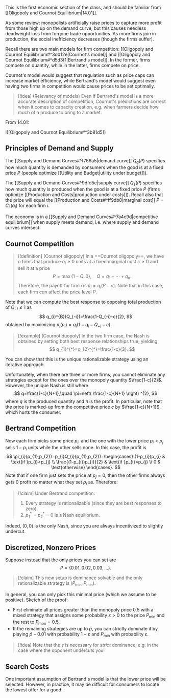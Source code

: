 This is the first economic section of the class, and should be familiar from [[Oligopoly and Cournot Equilibrium|14.01]]. 

As some review: monopolists artificially raise prices to capture more profit from those high up on the demand curve, but this causes needless deadweight loss from forgone trade opportunities. As more firms join in production, the social inefficiency decreases (though the firms suffer).

Recall there are two main models for firm competition: [[Oligopoly and Cournot Equilibrium#^3d012e|Cournot's model]] and [[Oligopoly and Cournot Equilibrium#^d5d3f1|Bertrand's model]]. In the former, firms compete on quantity, while in the latter, firms compete on price.

Cournot's model would suggest that regulation such as price caps can increase market efficiency, while Bertrand's model would suggest even having two firms in competition would cause prices to be set optimally. 

> [!idea] (Relevancy of models)
> Even if Bertrand's model is a more accurate description of competition, Cournot's predictions are correct when it comes to capacity creation, e.g. when farmers decide how much of a produce to bring to a market.

From 14.01:

![[Oligopoly and Cournot Equilibrium#^3b81d5]]

## Principles of Demand and Supply

The [[Supply and Demand Curves#^f766a5|demand curve]] $Q_{d}(P)$ specifies how much quantity is demanded by consumers when the good is at a fixed price $P$ (people optimize [[Utility and Budget|utility under budget]]).

The [[Supply and Demand Curves#^9dfd5e|supply curve]] $Q_{s}(P)$ specifies how much quantity is produced when the good is at a fixed price $P$ (firms optimize [[Production and Costs|production under costs]]). Recall also that the price will equal the [[Production and Costs#^ff9db8|marginal cost]] $P=C_{i}'(q_{i})$ for each firm $i$.

The economy is in a [[Supply and Demand Curves#^7a4c9d|competitive equilibrium]] when supply meets demand, i.e. where supply and demand curves intersect.

## Cournot Competition

> [!definition] (Cournot oligopoly)
> In a ==Cournot oligopoly==,  we have $n$ firms that produce $q_{i}\geq 0$ units at a fixed marginal cost $c\geq 0$ and sell it at a price
> $$
> P=\max\{ 1-Q,0 \},\quad Q=q_{1}+\cdots+q_{n}.
> $$
> Therefore, the payoff for firm $i$ is $\pi_{i}=q_{i}(P-c)$. Note that in this case, each firm *can* affect the price level $P$.

Note that we can compute the best response to opposing total production of $Q_{-i}\leq 1$ as
$$
q_{i}^{B}(Q_{-i})=\frac{1-Q_{-i}-c}{2},
$$
obtained by maximizing $\pi_{i}(p_{i})=q_{i}(1-q_{i}-Q_{-i}-c)$.

> [!example] (Cournot duopoly)
> In the two firm case, the Nash is obtained by setting both best response relationships true, yielding
> $$
> q_{1}^{*}=q_{2}^{*}=\frac{1-c}{3}.
> $$
>

You can show that this is the unique rationalizable strategy using an iterative approach.

Unfortunately, when there are three or more firms, you cannot eliminate any strategies except for the ones over the monopoly quantity $\frac{1-c}{2}$. However, the unique Nash is still where
$$
q=\frac{1-c}{N+1},\quad \pi=\left( \frac{1-c}{N+1} \right) ^{2},
$$
where $q$ is the produced quantity and $\pi$ is the profit. In particular, note that the price is marked-up from the competitive price $c$ by $\frac{1-c}{N+1}$, which hurts the consumer.

## Bertrand Competition

Now each firm picks some price $p_{i}$, and the one with the lower price $p_{i}<p_{j}$ sells $1-p_{i}$ units while the other sells none. In this case, the profit is
$$
\pi_{i}(p_{1},p_{2})=p_{i}Q_{i}(p_{1},p_{2})=\begin{cases}
(1-p_{i})p_{i} & \text{if }p_{i}<p_{j} \\
\frac{(1-p_{i})p_{i}}{2} & \text{if }p_{i}=p_{j} \\
0 & \text{otherwise}
\end{cases}.
$$
Note that if one firm just sets the price at $p_{j}=0$, then the other firms always gets $0$ profit no matter what they set $p_{i}$ as. Therefore:

> [!claim]
> Under Bertrand competition:
> 
> 1. Every strategy is rationalizable (since they are best responses to zero).
> 2. $p_{1}^{*}=p_{2}^{*}=0$ is a Nash equilibrium.

Indeed, $(0,0)$ is the only Nash, since you are always incentivized to slightly undercut.

## Discretized, Nonzero Prices

Suppose instead that the only prices you can set are
$$
P=\{ 0.01,0.02,0.03,\dots \}.
$$

> [!claim]
> This new setup is dominance solvable and the only rationalizable strategy is $(P_{\min},P_{\min})$.

In general, you can only pick this minimal price (which we assume to be positive). Sketch of the proof:

* First eliminate all prices greater than the monopoly price $0.5$ with a mixed strategy that assigns some probability $\varepsilon>0$ to the price $P_{\min}$ and the rest to $P_{\text{mon}}=0.5$. 
* If the remaining strategies are up to $\bar{p}$, you can strictly dominate it by playing $\bar{p}-0.01$ with probability $1-\varepsilon$ and $P_{\min}$ with probability $\varepsilon$.

> [!idea]
> Note that the $\varepsilon$ is necessary for *strict* dominance, e.g. in the case where the opponent undercuts you!

## Search Costs

One important assumption of Bertrand's model is that the lower price will be selected. However, in practice, it may be difficult for consumers to locate the lowest offer for a good.

